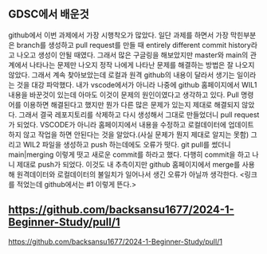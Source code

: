## GDSC에서 배운것
github에서 이번 과제에서 가장 시행착오가 많았다. 일단 과제를 하면서 가장 막힌부분은 branch를 생성하고 pull request를 만들 때 entirely different commit history라고 나오고 생성이 안될 때였다. 그래서 많은 구글링을 해보았지만 master와 main의 관계에서 나타나는 문제만 나오지 정작 나에게 나타난 문제를 해결하는 방법은 잘 나오지 않았다. 그래서 계속 찾아보았는데 로컬과 원격 github의 내용이 달라서 생기는 일이라는 것을 대강 파악했다. 내가 vscode에서가 아니라 나중에 github 홈페이지에서 WIL1 내용을 바꾼것이 있는데 아마도 이것이 문제의 원인이였다고 생각하고 있다. Pull 명령어를 이용하면 해결된다고 했지만 뭔가 다른 많은 문제가 있는지 제대로 해결되지 않았다. 그래서 결국 레포지토리를 삭제하고 다시 생성해서 그대로 만들었더니 pull request가 되었다. VSCODE가 아니라 홈페이지에서 내용을 수정하고 로컬데이터에 업데이트 하지 않고 작업을 하면 안된다는 것을 알았다.(사실 문제가 뭔지 제대로 알지는 못함) 그리고 WIL2 파일을 생성하고 push 하는데에도 오류가 떳다. git pull를 썼더니 main|merging 이렇게 떳고 새로운 commit를 하라고 했다. 다행히 commit을 하고 나니 제대로 push가 되었다. 이것도 내 추측이지만 github 홈페이지에서 merge를 사용해 원격데이터와 로컬데이터의 불일치가 일어나서 생긴 오류가 아닐까 생각한다. <링크를 적었는데 github에서는 #1 이렇게 뜬다.>
## https://github.com/backsansu1677/2024-1-Beginner-Study/pull/1 
https://github.com/backsansu1677/2024-1-Beginner-Study/pull/1 

